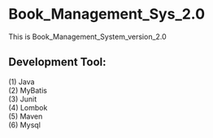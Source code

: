 # Book_Management_Sys_2.0
This is Book_Management_System_version_2.0

## Development Tool: 
(1) Java <br>
(2) MyBatis <br>
(3) Junit <br>
(4) Lombok <br>
(5) Maven <br>
(6) Mysql <br>

